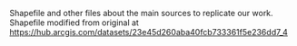 Shapefile and other files about the main sources to replicate our work. Shapefile modified from original at https://hub.arcgis.com/datasets/23e45d260aba40fcb733361f5e236dd7_4
